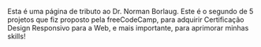 Esta é uma página de tributo ao Dr. Norman Borlaug. Este é o segundo de 5 projetos que fiz proposto pela freeCodeCamp,
para adquirir Certificação Design Responsivo para a Web, e mais importante, para aprimorar minhas skills!
